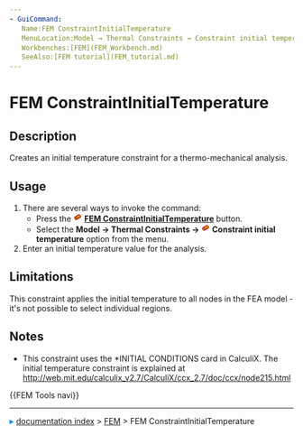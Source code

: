 ```yaml
---
- GuiCommand:
   Name:FEM ConstraintInitialTemperature
   MenuLocation:Model → Thermal Constraints → Constraint initial temperature
   Workbenches:[FEM](FEM_Workbench.md)
   SeeAlso:[FEM tutorial](FEM_tutorial.md)
---
```


# FEM ConstraintInitialTemperature

## Description

Creates an initial temperature constraint for a thermo-mechanical analysis.

## Usage

1.  There are several ways to invoke the command:
    -   Press the **<img src="images/FEM_ConstraintInitialTemperature.svg" width=16px> [FEM ConstraintInitialTemperature](FEM_ConstraintInitialTemperature.md)** button.
    -   Select the **Model → Thermal Constraints → <img src="images/FEM_ConstraintInitialTemperature.svg" width=16px> Constraint initial temperature** option from the menu.
2.  Enter an initial temperature value for the analysis.

## Limitations

This constraint applies the initial temperature to all nodes in the FEA model - it\'s not possible to select individual regions.

## Notes

-   This constraint uses the \*INITIAL CONDITIONS card in CalculiX. The initial temperature constraint is explained at <http://web.mit.edu/calculix_v2.7/CalculiX/ccx_2.7/doc/ccx/node215.html>




 {{FEM Tools navi}}



---
![](images/Right_arrow.png) [documentation index](../README.md) > [FEM](Category_FEM.md) > FEM ConstraintInitialTemperature
